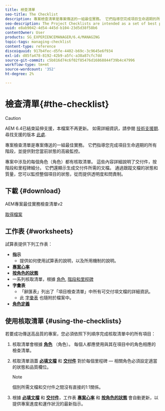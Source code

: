 ```yaml
---
title: 檢查清單
seo-title: The Checklist
description: 專案檢查清單是專案傳送的一組最佳實務。 它們指導您完成項目生命週期的所有階段，並提供對您當前狀態的高級監控。
seo-description: The Project Checklists are intended as a set of best practices for project delivery. They guide you through all phases of the project life cycle and provide high level monitoring of your current status.
uuid: e8ab9042-4d54-445d-b104-23d5d38f58b6
contentOwner: User
products: SG_EXPERIENCEMANAGER/6.4/MANAGING
topic-tags: managing-checklist
content-type: reference
discoiquuid: 917b4fec-d5fe-4402-b69c-3c9645e6f934
exl-id: d85fa478-8192-42b9-a5fc-a38a87cfc7dd
source-git-commit: c5b816d74c6f02f85476d16868844f39b4c47996
workflow-type: tm+mt
source-wordcount: '352'
ht-degree: 2%

---
```


# 檢查清單{#the-checklist}

>[!CAUTION]
>
>AEM 6.4已結束延伸支援，本檔案不再更新。 如需詳細資訊，請參閱 [技術支援期](https://helpx.adobe.com//tw/support/programs/eol-matrix.html). 尋找支援的版本 [此處](https://experienceleague.adobe.com/docs/).

專案檢查清單是專案傳送的一組最佳實務。 它們指導您完成項目生命週期的所有階段，並提供對您當前狀態的高級監控。

專案中涉及的每個角色（角色）都有核取清單。 這些內容詳細說明了交付件，按階段和里程碑細分。 它們還顯示生成交付件所需的文檔。 通過跟蹤文檔的狀態和質量，您可以監控整個項目的狀態，從而提供透明度和問責制。

## 下載 {#download}

AEM專案最佳實務檢查清單v2

[取得檔案](assets/aem_project_bp_checklistv2-64.xlsx)

## 工作表 {#worksheets}

試算表提供下列工作表：

* **指示**
   * 提供如何使用試算表的說明，以及所用機制的說明。
* **[專案心率](/help/managing/best-practices.md#project-heartbeat-dashboard)**
* **[按角色的狀態](/help/managing/best-practices.md#status-by-role)**
* 一系列核取清單，根據 [角色](/help/managing/best-practices.md#persona), [階段和里程碑](/help/managing/best-practices.md#phases-and-milestones)
* **字彙表**
   * 「辭匯表」列出了「項目檢查清單」中所有可交付項文檔的詳細資訊。
   * 此 [字彙表](/help/managing/best-practices-glossary.md) 也隨附於檔案中。
* **[角色定義](/help/managing/best-practices.md#persona)**

## 使用核取清單 {#using-the-checklists}

若要成功傳送高品質的專案，您必須依照下列順序完成核取清單中的所有項目：

1. 核取清單會根據 **[角色](/help/managing/best-practices.md#persona)** （角色）。 每個人都應使用與其在項目中的角色相應的檢查清單。
1. 核取清單涵蓋 **[必填文檔](/help/managing/best-practices.md#required-documents)** 和 **[交付件](/help/managing/best-practices.md#deliverables)** 對於每個里程碑 — 相關角色必須設定適當的狀態和品質欄位。

   >[!NOTE]
   >
   >個別所需文檔和交付件之間沒有直接的1:1關係。

1. 根據 **[必填文檔](/help/managing/best-practices.md#required-documents)** 和 **[交付件](/help/managing/best-practices.md#deliverables)**，工作表 **[專案心率](/help/managing/best-practices.md#project-heartbeat-dashboard)** 和 **[按角色的狀態](/help/managing/best-practices.md#status-by-role)** 會自動更新，以提供專案進度和運作狀況的最新指示。
